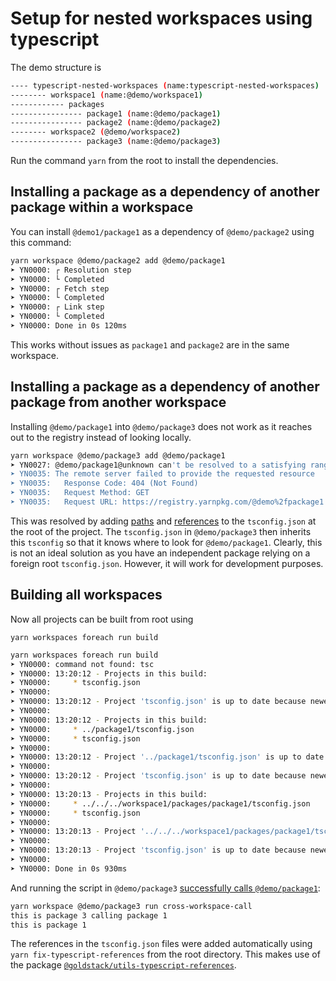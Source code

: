 # Setup for nested workspaces using typescript

The demo structure is 

```bash
---- typescript-nested-workspaces (name:typescript-nested-workspaces)
-------- workspace1 (name:@demo/workspace1)
------------ packages
---------------- package1 (name:@demo/package1)
---------------- package2 (name:@demo/package2)
-------- workspace2 (@demo/workspace2)
---------------- package3 (name:@demo/package3)
```

Run the command `yarn` from the root to install the dependencies.

## Installing a package as a dependency of another package within a workspace

You can install `@demo1/package1` as a dependency of `@demo/package2` using this command:

```bash
yarn workspace @demo/package2 add @demo/package1
➤ YN0000: ┌ Resolution step
➤ YN0000: └ Completed
➤ YN0000: ┌ Fetch step
➤ YN0000: └ Completed
➤ YN0000: ┌ Link step
➤ YN0000: └ Completed
➤ YN0000: Done in 0s 120ms
```

This works without issues as `package1` and `package2` are in the same workspace.

## Installing a package as a dependency of another package from another workspace

Installing `@demo/package1` into `@demo/package3` does not work as it reaches out to the registry instead of looking locally.

```bash
yarn workspace @demo/package3 add @demo/package1
➤ YN0027: @demo/package1@unknown can't be resolved to a satisfying range
➤ YN0035: The remote server failed to provide the requested resource
➤ YN0035:   Response Code: 404 (Not Found)
➤ YN0035:   Request Method: GET
➤ YN0035:   Request URL: https://registry.yarnpkg.com/@demo%2fpackage1

```

This was resolved by adding [paths](https://github.com/forgetso/typescript-yarn-nested-workspaces/blob/ecc6dd4980b50c4f5aad6b277e3d7840deb19b97/tsconfig.json#L7-L40)
and [references](https://github.com/forgetso/typescript-yarn-nested-workspaces/blob/ecc6dd4980b50c4f5aad6b277e3d7840deb19b97/tsconfig.json#L48-L69)
to the `tsconfig.json` at the root of the project. The `tsconfig.json` in `@demo/package3` then inherits this `tsconfig`
so that it knows where to look for `@demo/package1`. Clearly, this is not an ideal solution as you have an independent
package relying on a foreign root `tsconfig.json`. However, it will work for development purposes.

## Building all workspaces

Now all projects can be built from root using

`yarn workspaces foreach run build`

```bash
yarn workspaces foreach run build
➤ YN0000: command not found: tsc
➤ YN0000: 13:20:12 - Projects in this build: 
➤ YN0000:     * tsconfig.json
➤ YN0000: 
➤ YN0000: 13:20:12 - Project 'tsconfig.json' is up to date because newest input 'src/index.ts' is older than oldest output 'build/src/index.js'
➤ YN0000: 
➤ YN0000: 13:20:12 - Projects in this build: 
➤ YN0000:     * ../package1/tsconfig.json
➤ YN0000:     * tsconfig.json
➤ YN0000: 
➤ YN0000: 13:20:12 - Project '../package1/tsconfig.json' is up to date because newest input '../package1/src/index.ts' is older than oldest output '../package1/build/src/index.js'
➤ YN0000: 
➤ YN0000: 13:20:12 - Project 'tsconfig.json' is up to date because newest input 'src/index.ts' is older than oldest output 'build/src/index.js'
➤ YN0000: 
➤ YN0000: 13:20:13 - Projects in this build: 
➤ YN0000:     * ../../../workspace1/packages/package1/tsconfig.json
➤ YN0000:     * tsconfig.json
➤ YN0000: 
➤ YN0000: 13:20:13 - Project '../../../workspace1/packages/package1/tsconfig.json' is up to date because newest input '../../../workspace1/packages/package1/src/index.ts' is older than oldest output '../../../workspace1/packages/package1/build/src/index.js'
➤ YN0000: 
➤ YN0000: 13:20:13 - Project 'tsconfig.json' is up to date because newest input 'src/index.ts' is older than oldest output 'build/src/index.js'
➤ YN0000: 
➤ YN0000: Done in 0s 930ms

```

And running the script in `@demo/package3` [successfully calls `@demo/package1`](https://github.com/forgetso/typescript-yarn-nested-workspaces/blob/ecc6dd4980b50c4f5aad6b277e3d7840deb19b97/packages/workspace2/packages/package3/src/index.ts#L1):

```bash
yarn workspace @demo/package3 run cross-workspace-call                             
this is package 3 calling package 1
this is package 1
```

The references in the `tsconfig.json` files were added automatically using `yarn fix-typescript-references` from the
root directory. This makes use of the package [`@goldstack/utils-typescript-references`](https://github.com/goldstack/goldstack/tree/master/workspaces/templates-lib/packages/utils-typescript-references#usage).